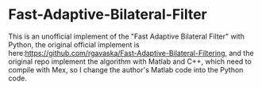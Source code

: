 # Fast-Adaptive-Bilateral-Filter
This is an unofficial implement of the "Fast Adaptive Bilateral Filter" with Python, the original official implement is here:https://github.com/rgavaska/Fast-Adaptive-Bilateral-Filtering, and the original repo implement the algorithm with Matlab and C++, which need to compile with Mex, so I change the author's Matlab code into the Python code.
